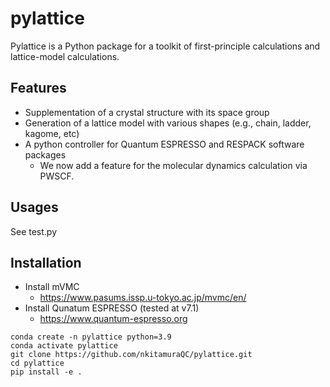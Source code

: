 # pylattice
Pylattice is a Python package for a toolkit of first-principle calculations and lattice-model calculations.

## Features
- Supplementation of a crystal structure with its space group
- Generation of a lattice model with various shapes (e.g., chain, ladder, kagome, etc)
- A python controller for Quantum ESPRESSO and RESPACK software packages
  - We now add a feature for the molecular dynamics calculation via PWSCF.

## Usages
See test.py

## Installation
- Install mVMC
  - https://www.pasums.issp.u-tokyo.ac.jp/mvmc/en/
- Install Qunatum ESPRESSO (tested at v7.1)
  - https://www.quantum-espresso.org

```shell
conda create -n pylattice python=3.9
conda activate pylattice
git clone https://github.com/nkitamuraQC/pylattice.git
cd pylattice
pip install -e .
```

